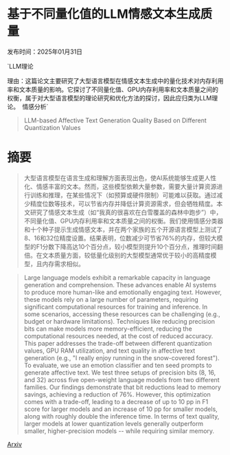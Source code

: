 # 基于不同量化值的LLM情感文本生成质量

发布时间：2025年01月31日

`LLM理论

理由：这篇论文主要研究了大型语言模型在情感文本生成中的量化技术对内存利用率和文本质量的影响。它探讨了不同量化值、GPU内存利用率和文本质量之间的权衡，属于对大型语言模型的理论研究和优化方法的探讨，因此应归类为LLM理论。` `情感分析`

> LLM-based Affective Text Generation Quality Based on Different Quantization Values

# 摘要

> 大型语言模型在语言生成和理解方面表现出色，使AI系统能够生成更人性化、情感丰富的文本。然而，这些模型依赖大量参数，需要大量计算资源进行训练和推理，在某些情况下（如预算或硬件限制）可能难以获取。通过减少精度位数等技术，可以节省内存并降低计算资源需求，但会牺牲精度。本文研究了情感文本生成（如“我真的很喜欢在白雪覆盖的森林中跑步”）中，不同量化值、GPU内存利用率和文本质量之间的权衡。我们使用情感分类器和十个种子提示生成情感文本，并在两个家族的五个开源语言模型上测试了8、16和32位精度设置。结果表明，位数减少可节省76%的内存，但较大模型的F1分数下降高达10个百分点，较小模型则提升10个百分点，推理时间翻倍。在文本质量方面，较低量化级别的大型模型通常优于较小的高精度模型，且内存需求相似。

> Large language models exhibit a remarkable capacity in language generation and comprehension. These advances enable AI systems to produce more human-like and emotionally engaging text. However, these models rely on a large number of parameters, requiring significant computational resources for training and inference. In some scenarios, accessing these resources can be challenging (e.g., budget or hardware limitations). Techniques like reducing precision bits can make models more memory-efficient, reducing the computational resources needed, at the cost of reduced accuracy. This paper addresses the trade-off between different quantization values, GPU RAM utilization, and text quality in affective text generation (e.g., "I really enjoy running in the snow-covered forest"). To evaluate, we use an emotion classifier and ten seed prompts to generate affective text. We test three setups of precision bits (8, 16, and 32) across five open-weight language models from two different families. Our findings demonstrate that bit reductions lead to memory savings, achieving a reduction of 76%. However, this optimization comes with a trade-off, leading to a decrease of up to 10 pp in F1 score for larger models and an increase of 10 pp for smaller models, along with roughly double the inference time. In terms of text quality, larger models at lower quantization levels generally outperform smaller, higher-precision models -- while requiring similar memory.

[Arxiv](https://arxiv.org/abs/2501.19317)